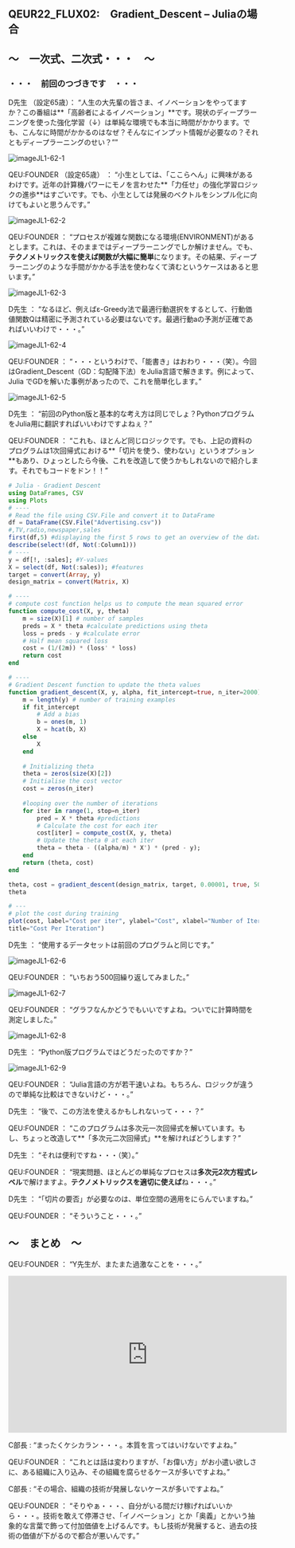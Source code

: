 ## QEUR22_FLUX02:　Gradient_Descent – Juliaの場合

## ～　一次式、二次式・・・　～

### ・・・　前回のつづきです　・・・

D先生 （設定65歳）： “人生の大先輩の皆さま、イノベーションをやってますか？この番組は**「高齢者によるイノベーション」**です。現状のディープラーニングを使った強化学習（↓）は単純な環境でも本当に時間がかかります。でも、こんなに時間がかかるのはなぜ？そんなにインプット情報が必要なの？それともディープラーニングのせい？””

![imageJL1-62-1](https://introJL1973.github.io/images/imageJL1-62-1.jpg)

QEU:FOUNDER （設定65歳） ： “小生としては、「ここらへん」に興味があるわけです。近年の計算機パワーにモノを言わせた**「力任せ」の強化学習ロジックの進歩**はすごいです。でも、小生としては発展のベクトルをシンプル化に向けてもよいと思うんです。”

![imageJL1-62-2](https://introJL1973.github.io/images/imageJL1-62-2.jpg)

QEU:FOUNDER ： “プロセスが複雑な関数になる環境(ENVIRONMENT)があるとします。これは、そのままではディープラーニングでしか解けません。でも、**テクノメトリックスを使えば関数が大幅に簡単**になります。その結果、ディープラーニングのような手間がかかる手法を使わなくて済むというケースはあると思います。”

![imageJL1-62-3](https://introJL1973.github.io/images/imageJL1-62-3.jpg)

D先生 ： “なるほど、例えばε-Greedy法で最適行動選択をするとして、行動価値関数Qは精密に予測されている必要はないです。最適行動aの予測が正確であればいいわけで・・・。”

![imageJL1-62-4](https://introJL1973.github.io/images/imageJL1-62-4.jpg)

QEU:FOUNDER ： “・・・というわけで、「能書き」はおわり・・・（笑）。今回はGradient_Descent（GD：勾配降下法）をJulia言語で解きます。例によって、Julia でGDを解いた事例があったので、これを簡単化します。”

![imageJL1-62-5](https://introJL1973.github.io/images/imageJL1-62-5.jpg)

D先生 ： “前回のPython版と基本的な考え方は同じでしょ？PythonプログラムをJulia用に翻訳すればいいわけですよねぇ？”

QEU:FOUNDER ： “これも、ほとんど同じロジックです。でも、上記の資料のプログラムは1次回帰式における**「切片を使う、使わない」というオプション**もあり、ひょっとしたら今後、これを改造して使うかもしれないので紹介します。それでもコードをドン！！”

```julia
# Julia - Gradient Descent
using DataFrames, CSV
using Plots
# ----
# Read the file using CSV.File and convert it to DataFrame
df = DataFrame(CSV.File("Advertising.csv"))
#,TV,radio,newspaper,sales
first(df,5) #displaying the first 5 rows to get an overview of the dataset
describe(select!(df, Not(:Column1)))
# ----
y = df[!, :sales]; #Y-values
X = select(df, Not(:sales)); #features
target = convert(Array, y)
design_matrix = convert(Matrix, X)

# ----
# compute cost function helps us to compute the mean squared error
function compute_cost(X, y, theta)
    m = size(X)[1] # number of samples
    preds = X * theta #calculate predictions using theta
    loss = preds - y #calculate error
    # Half mean squared loss
    cost = (1/(2m)) * (loss' * loss)
    return cost
end

# ----
# Gradient Descent function to update the theta values
function gradient_descent(X, y, alpha, fit_intercept=true, n_iter=2000)
    m = length(y) # number of training examples 
    if fit_intercept
        # Add a bias
        b = ones(m, 1)
        X = hcat(b, X)
    else
        X
    end
     
    # Initializing theta
    theta = zeros(size(X)[2]) 
    # Initialise the cost vector
    cost = zeros(n_iter)
     
    #looping over the number of iterations
    for iter in range(1, stop=n_iter)
        pred = X * theta #predictions
        # Calculate the cost for each iter
        cost[iter] = compute_cost(X, y, theta)
        # Update the theta θ at each iter
        theta = theta - ((alpha/m) * X') * (pred - y);
    end
    return (theta, cost)
end

theta, cost = gradient_descent(design_matrix, target, 0.00001, true, 500)
theta

# ---
# plot the cost during training
plot(cost, label="Cost per iter", ylabel="Cost", xlabel="Number of Iteration",
title="Cost Per Iteration")

```

D先生 ： “使用するデータセットは前回のプログラムと同じです。”

![imageJL1-62-6](https://introJL1973.github.io/images/imageJL1-62-6.jpg)

QEU:FOUNDER ： “いちおう500回繰り返してみました。”

![imageJL1-62-7](https://introJL1973.github.io/images/imageJL1-62-7.jpg)

QEU:FOUNDER ： “グラフなんかどうでもいいですよね。ついでに計算時間を測定しました。”

![imageJL1-62-8](https://introJL1973.github.io/images/imageJL1-62-8.jpg)

D先生 ： “Python版プログラムではどうだったのですか？”

![imageJL1-62-9](https://introJL1973.github.io/images/imageJL1-62-9.jpg)

QEU:FOUNDER ： “Julia言語の方が若干速いよね。もちろん、ロジックが違うので単純な比較はできないけど・・・。”

D先生 ： “後で、この方法を使えるかもしれないって・・・？”

QEU:FOUNDER ： “このプログラムは多次元一次回帰式を解いています。もし、ちょっと改造して**「多次元二次回帰式」**を解ければどうします？”

D先生 ： “それは便利ですね・・・（笑）。”

QEU:FOUNDER ： “現実問題、ほとんどの単純なプロセスは**多次元2次方程式レベル**で解けますよ。**テクノメトリックスを適切に使えば**ね・・・。”

D先生 ： “「切片の要否」が必要なのは、単位空間の適用をにらんでいますね。”

QEU:FOUNDER ： “そういうこと・・・。”



## ～　まとめ　～

QEU:FOUNDER ： “Y先生が、またまた過激なことを・・・。”

<iframe width="560" height="315" src="https://www.youtube.com/embed/rG6LaIQEWLk" ti-tle="YouTube video player" frameborder="0" allow="accelerometer; autoplay; clipboard-write; en-crypted-media; gyroscope; picture-in-picture" allowfullscreen></iframe>

C部長 : “まったくケシカラン・・・。本質を言ってはいけないですよね。”

QEU:FOUNDER ： “これとは話は変わりますが、「お偉い方」がお小遣い欲しさに、ある組織に入り込み、その組織を腐らせるケースが多いですよね。”

C部長 : “その場合、組織の技術が発展しないケースが多いですよね。”

QEU:FOUNDER ： “そりやぁ・・・、自分がいる間だけ稼げればいいから・・・。技術を敢えて停滞させ、「イノベーション」とか「奥義」とかいう抽象的な言葉で飾って付加価値を上げるんです。もし技術が発展すると、過去の技術の価値が下がるので都合が悪いんです。”
